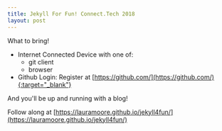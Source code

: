 ```yaml
---
title: Jekyll For Fun! Connect.Tech 2018
layout: post
---
```

What to bring!

* Internet Connected Device with one of:
   * git client
   * browser
* Github Login: Register at [https://github.com/](https://github.com/){:target="_blank"}

And you'll be up and running with a blog!

Follow along at [https://lauramoore.github.io/jekyll4fun/](https://lauramoore.github.io/jekyll4fun/)
